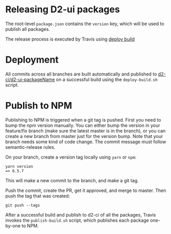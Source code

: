 # Releasing D2-ui packages

The root-level `package.json` contains the `version` key, which will be
used to publish all packages.

The release process is executed by Travis using [deploy
build](https://github.com/dhis2/deploy-build)

# Deployment

All commits across all branches are built automatically and published to
[d2-ci/d2-ui-packageName](https://github.com/d2-ci?utf8=%E2%9C%93&q=d2-ui-&type=&language=)
on a successful build using the `deploy-build.sh` script.

# Publish to NPM

Publishing to NPM is triggered when a git tag is pushed. First you need to bump the npm version manually. You can either bump the version in your feature/fix branch (make sure the latest master is in the branch), or you can create a new branch from master just for the version bump. Note that your branch needs some kind of code change. The commit message must follow semantic-release rules.

On your branch, create a version tag locally using `yarn` or `npm`:

```
yarn version
=> 6.5.7
```

This will make a new commit to the branch, and make a git tag.

Push the commit, create the PR, get it approved, and merge to master. Then push the tag that was created:

```
git push --tags
```

After a successful build and publish to d2-ci of all the packages,
Travis invokes the `publish-build.sh` script, which publishes each
package one-by-one to NPM.
